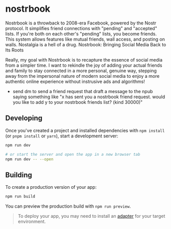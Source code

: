 # nostrbook

Nostrbook is a throwback to 2008-era Facebook, powered by the Nostr protocol. It simplifies friend connections with "pending" and "accepted" lists. If you're both on each other's "pending" lists, you become friends. This system allows features like mutual friends, wall access, and posting on walls. Nostalgia is a hell of a drug. 
Nostrbook: Bringing Social Media Back to Its Roots

Really, my goal with Nostrbook is to recapture the essence of social media from a simpler time. I want to rekindle the joy of adding your actual friends and family to stay connected in a more personal, genuine way, stepping away from the impersonal nature of modern social media to enjoy a more authentic online experience without instrusive ads and algorithms!

- send dm to send a friend request that draft a message to the npub saying something like "x has sent you a nostrbook friend request. would you like to add y to your nostrbook friends list? (kind 30000)"

## Developing

Once you've created a project and installed dependencies with `npm install` (or `pnpm install` or `yarn`), start a development server:

```bash
npm run dev

# or start the server and open the app in a new browser tab
npm run dev -- --open
```

## Building

To create a production version of your app:

```bash
npm run build
```

You can preview the production build with `npm run preview`.

> To deploy your app, you may need to install an [adapter](https://kit.svelte.dev/docs/adapters) for your target environment.
